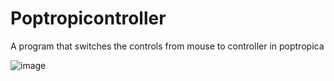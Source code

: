 # Poptropicontroller
A program that switches the controls from mouse to controller in poptropica


![image](https://github.com/user-attachments/assets/c65bef2a-d9ab-458e-934b-6a4057e9b192)
